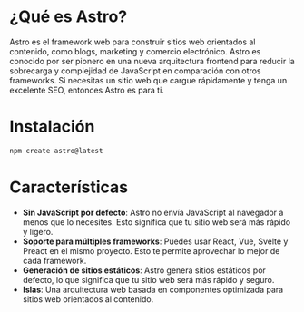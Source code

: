 # ¿Qué es Astro?
Astro es el framework web para construir sitios web orientados al contenido, como blogs, marketing y comercio electrónico. Astro es conocido por ser pionero en una nueva arquitectura frontend para reducir la sobrecarga y complejidad de JavaScript en comparación con otros frameworks. Si necesitas un sitio web que cargue rápidamente y tenga un excelente SEO, entonces Astro es para ti.

# Instalación
```bash
npm create astro@latest
```
# Características
- **Sin JavaScript por defecto**: Astro no envía JavaScript al navegador a menos que lo necesites. Esto significa que tu sitio web será más rápido y ligero.
- **Soporte para múltiples frameworks**: Puedes usar React, Vue, Svelte y Preact en el mismo proyecto. Esto te permite aprovechar lo mejor de cada framework.
- **Generación de sitios estáticos**: Astro genera sitios estáticos por defecto, lo que significa que tu sitio web será más rápido y seguro.
- **Islas**: Una arquitectura web basada en componentes optimizada para sitios web orientados al contenido.